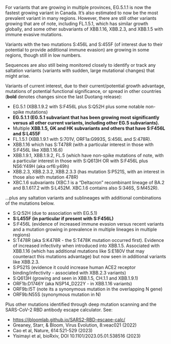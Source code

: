 

For variants that are growing in multiple provinces, EG.5.1.1 is now the fastest growing variant in Canada. It’s also estimated to now be the most prevalent variant in many regions. However, there are still other variants growing that are of note, including FL.1.5.1, which has similar growth globally, and some other subvariants of XBB.1.16, XBB.2.3, and XBB.1.5 with immune evasive mutations.



Variants with the two mutations S:456L and S:455F (of interest due to their potential to provide additional immune evasion) are growing in some regions, though still in low numbers.



Sequences are also still being monitored closely to identify or track any saltation variants (variants with sudden, large mutational changes) that might arise.



Variants of current interest, due to their current/potential growth advantage, mutations of potential functional significance, or spread in other countries (**bold** denotes changes since the last Duotang release):



* EG.5.1 (XBB.1.9.2 with S:F456L plus S:Q52H plus some notable non-spike mutations)
* **EG.5.1.1 (EG.5.1 subvariant that has been growing most significantly versus all other current variants, including other EG.5 subvariants).**
* Multiple **XBB.1.5, GK and HK subvariants and others that have S:F456L and S:L455F**
* FL.1.5.1 (XBB.1.9.1 with S:701V, ORF1a:G993S, S:456L and S:478R).
* XBB.1.16 which has S:T478R (with a particular interest in those with S:F456L like XBB.1.16.6)
* XBB.1.9.1, XBB.1.9.2, FL.5 (which have non-spike mutations of note, with a particular interest in those with S:Q613H OR with S:F456L plus NS6:Y49H (aka orf6:y49h)
* XBB.2.3, XBB.2.3.2, XBB.2.3.3 (has mutation S:P521S, with an interest in those also with mutation 478R)
* XBC.1.6 subvariants (XBC.1 is a “Deltacron” recombinant lineage of BA.2 and B.1.617.2 with S:L452M. XBC.1.6 contains also S:346S, S:M452R).

…plus any saltation variants and sublineages with additional combinations of the mutations below.



* S:Q:52H (due to association with EG.5.1)
* **S:L455F (in particular if present with S:F456L)**
* S:F456L (evidence of increased immune evasion versus recent variants and a mutation growing in prevalence in multiple lineages in multiple regions)
* S:T478R (aka S:K478R - the S:T478K mutation occurred first). Evidence of increased infectivity when introduced into XBB.1.5. Associated with XBB.1.16 (which has additional mutations like S:E180V that may counteract this mutations advantage) but now seen in additional variants like XBB.2.3.
* S:P521S (evidence it could increase human ACE2 receptor binding/infectivity - associated with XBB.2.3 variants)
* S:Q613H (growing and seen in XBB.1.5, CH.1.1 and XBB.1.9.1)
* ORF1b:D1746Y (aka NSP14_D222Y - in XBB.1.16 variants)
* ORF9b:I5T (note its a synonymous mutation in the overlapping N gene)
* ORF9b:N55S (synonymous mutation in N)

Plus other mutations identified through deep mutation scanning and the SARS-CoV-2 RBD antibody escape calculator. See:



* <https://jbloomlab.github.io/SARS2-RBD-escape-calc/>
* Greaney, Starr, &amp; Bloom, Virus Evolution, 8:veac021 (2022)
* Cao et al, Nature, 614:521-529 (2023)
* Yisimayi et al, bioRxiv, DOI 10.1101/2023.05.01.538516 (2023)

